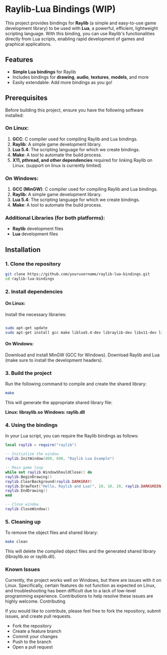 # Raylib-Lua Bindings (WIP)

This project provides bindings for **Raylib** (a simple and easy-to-use game development library) to be used with **Lua**, a powerful, efficient, lightweight scripting language. With this binding, you can use Raylib's functionalities directly from Lua scripts, enabling rapid development of games and graphical applications.

## Features

- **Simple Lua bindings** for Raylib
- Includes bindings for **drawing**, **audio**, **textures**, **models**, and more
- Easily extendable: Add more bindings as you go!

## Prerequisites

Before building this project, ensure you have the following software installed:

### On Linux:

1. **GCC**: C compiler used for compiling Raylib and Lua bindings.
2. **Raylib**: A simple game development library.
3. **Lua 5.4**: The scripting language for which we create bindings.
4. **Make**: A tool to automate the build process.
5. **X11, pthread, and other dependencies** required for linking Raylib on Linux. (support on linux is currently limited)

### On Windows:

1. **GCC (MinGW)**: C compiler used for compiling Raylib and Lua bindings.
2. **Raylib**: A simple game development library.
3. **Lua 5.4**: The scripting language for which we create bindings.
4. **Make**: A tool to automate the build process.

### Additional Libraries (for both platforms):

- **Raylib** development files
- **Lua** development files

## Installation

### 1. Clone the repository

```bash
git clone https://github.com/yourusername/raylib-lua-bindings.git
cd raylib-lua-bindings
```

### 2. Install dependencies

#### On Linux:

Install the necessary libraries:

```bash

sudo apt-get update
sudo apt-get install gcc make liblua5.4-dev libraylib-dev libx11-dev libpthread-stubs0-dev
```

#### On Windows:

Download and install MinGW (GCC for Windows).
Download Raylib and Lua (make sure to install the development headers).

### 3. Build the project

Run the following command to compile and create the shared library:

```bash
make
```

This will generate the appropriate shared library file:

**Linux: libraylib.so**
**Windows: raylib.dll**

### 4. Using the bindings

In your Lua script, you can require the Raylib bindings as follows:

```lua
local raylib = require("raylib")

-- Initialize the window
raylib.InitWindow(800, 600, "Raylib Lua Example")

-- Main game loop
while not raylib.WindowShouldClose() do
raylib.BeginDrawing()
raylib.ClearBackground(raylib.DARKGRAY)
raylib.DrawText("Hello, Raylib and Lua!", 10, 10, 20, raylib.DARKGREEN)
raylib.EndDrawing()
end

-- Close window
raylib.CloseWindow()
```

### 5. Cleaning up

To remove the object files and shared library:

```bash
make clean
```

This will delete the compiled object files and the generated shared library (libraylib.so or raylib.dll).

### Known Issues

Currently, the project works well on Windows, but there are issues with it on Linux. Specifically, certain features do not function as expected on Linux, and troubleshooting has been difficult due to a lack of low-level programming experience. Contributions to help resolve these issues are highly welcome.
Contributing

If you would like to contribute, please feel free to fork the repository, submit issues, and create pull requests.

- Fork the repository
- Create a feature branch
- Commit your changes
- Push to the branch
- Open a pull request
